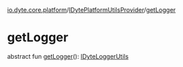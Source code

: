[io.dyte.core.platform](../index.md)/[IDytePlatformUtilsProvider](index.md)/[getLogger](get-logger.md)

# getLogger


abstract fun [getLogger](get-logger.md)(): [IDyteLoggerUtils](../-i-dyte-logger-utils/index.md)
